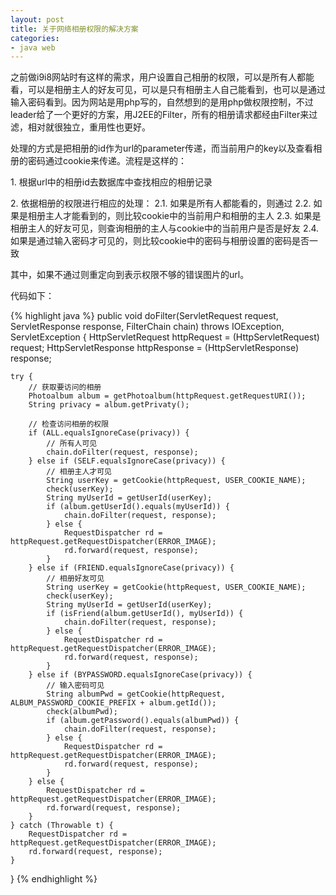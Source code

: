 ```yaml
---
layout: post
title: 关于网络相册权限的解决方案
categories:
- java web
---
```

之前做i9i8网站时有这样的需求，用户设置自己相册的权限，可以是所有人都能看，可以是相册主人的好友可见，可以是只有相册主人自己能看到，也可以是通过输入密码看到。因为网站是用php写的，自然想到的是用php做权限控制，不过leader给了一个更好的方案，用J2EE的Filter，所有的相册请求都经由Filter来过滤，相对就很独立，重用性也更好。

处理的方式是把相册的id作为url的parameter传递，而当前用户的key以及查看相册的密码通过cookie来传递。流程是这样的：

1\. 根据url中的相册id去数据库中查找相应的相册记录

2\. 依据相册的权限进行相应的处理：
    2.1. 如果是所有人都能看的，则通过
    2.2. 如果是相册主人才能看到的，则比较cookie中的当前用户和相册的主人
    2.3. 如果是相册主人的好友可见，则查询相册的主人与cookie中的当前用户是否是好友
    2.4. 如果是通过输入密码才可见的，则比较cookie中的密码与相册设置的密码是否一致

其中，如果不通过则重定向到表示权限不够的错误图片的url。

代码如下：

{% highlight java %}
public void doFilter(ServletRequest request, ServletResponse response, FilterChain chain)
  throws IOException, ServletException {
    HttpServletRequest httpRequest = (HttpServletRequest) request;
    HttpServletResponse httpResponse = (HttpServletResponse) response;

    try {
        // 获取要访问的相册
        Photoalbum album = getPhotoalbum(httpRequest.getRequestURI());
        String privacy = album.getPrivaty();

        // 检查访问相册的权限
        if (ALL.equalsIgnoreCase(privacy)) {
            // 所有人可见
            chain.doFilter(request, response);
        } else if (SELF.equalsIgnoreCase(privacy)) {
            // 相册主人才可见
            String userKey = getCookie(httpRequest, USER_COOKIE_NAME);
            check(userKey);
            String myUserId = getUserId(userKey);
            if (album.getUserId().equals(myUserId)) {
                chain.doFilter(request, response);
            } else {
                RequestDispatcher rd = httpRequest.getRequestDispatcher(ERROR_IMAGE);
                rd.forward(request, response);
            }
        } else if (FRIEND.equalsIgnoreCase(privacy)) {
            // 相册好友可见
            String userKey = getCookie(httpRequest, USER_COOKIE_NAME);
            check(userKey);
            String myUserId = getUserId(userKey);
            if (isFriend(album.getUserId(), myUserId)) {
                chain.doFilter(request, response);
            } else {
                RequestDispatcher rd = httpRequest.getRequestDispatcher(ERROR_IMAGE);
                rd.forward(request, response);
            }
        } else if (BYPASSWORD.equalsIgnoreCase(privacy)) {
            // 输入密码可见
            String albumPwd = getCookie(httpRequest, ALBUM_PASSWORD_COOKIE_PREFIX + album.getId());
            check(albumPwd);
            if (album.getPassword().equals(albumPwd)) {
                chain.doFilter(request, response);
            } else {
                RequestDispatcher rd = httpRequest.getRequestDispatcher(ERROR_IMAGE);
                rd.forward(request, response);
            }
        } else {
            RequestDispatcher rd = httpRequest.getRequestDispatcher(ERROR_IMAGE);
            rd.forward(request, response);
        }
    } catch (Throwable t) {
        RequestDispatcher rd = httpRequest.getRequestDispatcher(ERROR_IMAGE);
        rd.forward(request, response);
    }
}
{% endhighlight %}

